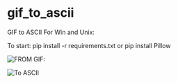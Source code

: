 # gif_to_ascii
GIF to ASCII
For Win and Unix:

To start:
pip install -r requirements.txt
or
pip install Pillow

![FROM GIF:](https://imgur.com/bMdLvZz)

![To ASCII](https://imgur.com/T9groZl)
